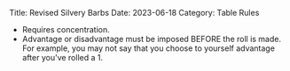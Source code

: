 Title: Revised Silvery Barbs
Date: 2023-06-18
Category: Table Rules

- Requires concentration.
- Advantage or disadvantage must be imposed BEFORE the roll is made. For example, you may not say that you choose to yourself advantage after you've rolled a 1.